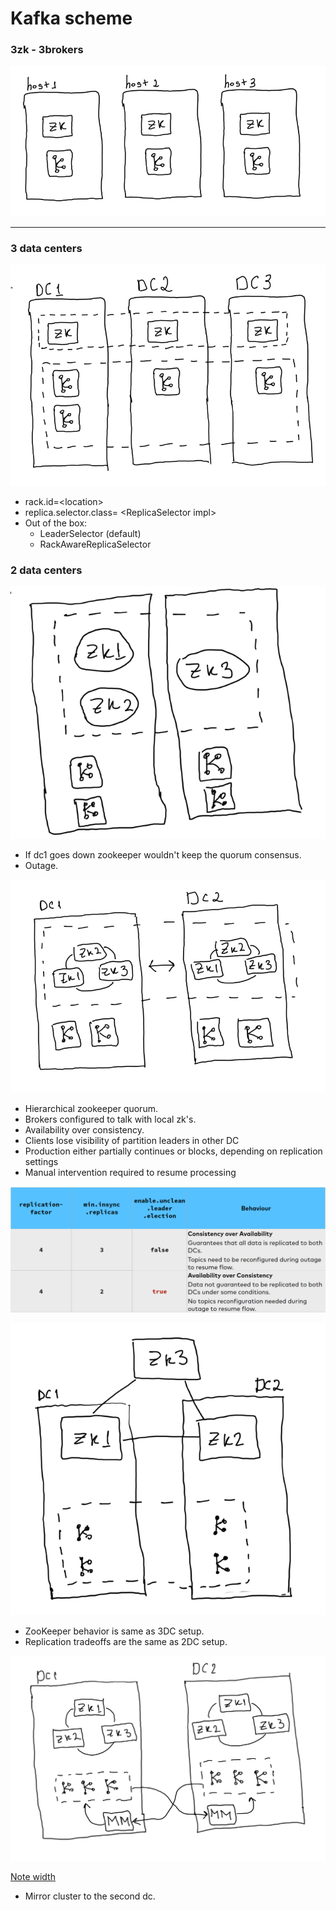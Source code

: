 # Kafka scheme

### 3zk - 3brokers

![](<../../.gitbook/assets/image (9) (1) (1).png>)

***

### 3 data centers

![](<../../.gitbook/assets/image (2) (1) (1).png>)

* rack.id=\<location>
* replica.selector.class= \<ReplicaSelector impl>
* Out of the box:
  * LeaderSelector (default)
  * RackAwareReplicaSelector

###

### 2 data centers

![](<../../.gitbook/assets/image (6) (2).png>)

* If dc1 goes down zookeeper wouldn't keep the quorum consensus.
* Outage.

![](<../../.gitbook/assets/image (1) (1).png>)

* Hierarchical zookeeper quorum.
* Brokers configured to talk with local zk's.
* Availability over consistency.
* Clients lose visibility of partition leaders in other DC
* Production either partially continues or blocks, depending on replication settings
* Manual intervention required to resume processing



![](<../../.gitbook/assets/image (3) (1) (1).png>)

![](<../../.gitbook/assets/image (10) (1).png>)

* ZooKeeper behavior is same as 3DC setup.
* Replication tradeoffs are the same as 2DC setup.

![](<../../.gitbook/assets/image (8) (1) (1).png>)

[Note width](https://www.evernote.com/client/web?\_sourcePage=7jVaQtBg9FPiMUD9T65RG\_YvRLZ-1eYO3fqfqRu0fynRL\_1nukNa4gH1t86pc1SP&\_\_fp=CNjcoCCKkE83yWPvuidLz-TPR6I9Jhx8\&hpts=1636349086780\&showSwitchService=true\&usernameImmutable=false\&rememberMe=true\&login=\&login=Sign+in\&login=true\&hptsh=C20w84OffDBq4cI4ezHJ2aCgLDk%3D)

* Mirror cluster to the second dc.
